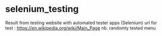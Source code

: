 # selenium_testing
Result from testing website with automated tester apps (Selenium)
url for test : https://en.wikipedia.org/wiki/Main_Page
nb. randomly tested menu
